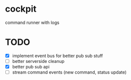 # cockpit

command runner with logs


# TODO

- [x] implement event bus for better pub sub stuff
- [ ] better serverside cleanup
- [x] better pub sub api
- [ ] stream command events (new command, status update)

